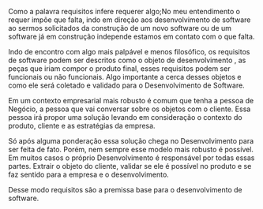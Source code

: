 Como a palavra requisitos infere requerer algo;No meu entendimento o requer impõe  que falta, indo em direção aos desenvolvimento de software ao sermos solicitados da construção de um novo software ou de um software já em construção independe estamos em contato com o que falta.

Indo de encontro com algo mais palpável e menos filosófico, os requisitos de software podem ser descritos como o objeto de desenvolvimento , as peças que iriam compor o produto final, esses requisitos  podem ser  funcionais ou não funcionais. Algo importante a cerca desses objetos e como ele será coletado e validado para o Desenvolvimento de Software.

Em um contexto empresarial mais robusto é comum que tenha a pessoa de Negócio, a pessoa que vai conversar sobre os objetos com o cliente. Essa pessoa irá propor uma solução levando em consideração o contexto do produto, cliente e as estratégias da empresa. 

Só após alguma ponderação essa solução chega  no Desenvolvimento para ser feita de fato. Porém, nem sempre esse modelo mais robusto é possível. Em muitos casos o próprio Desenvolvimento é responsável por todas essas partes. Extrair o objeto do cliente, validar se ele é possível no produto e se faz sentido para a empresa e o desenvolvimento. 

Desse modo requisitos são a premissa base para o desenvolvimento de software.
